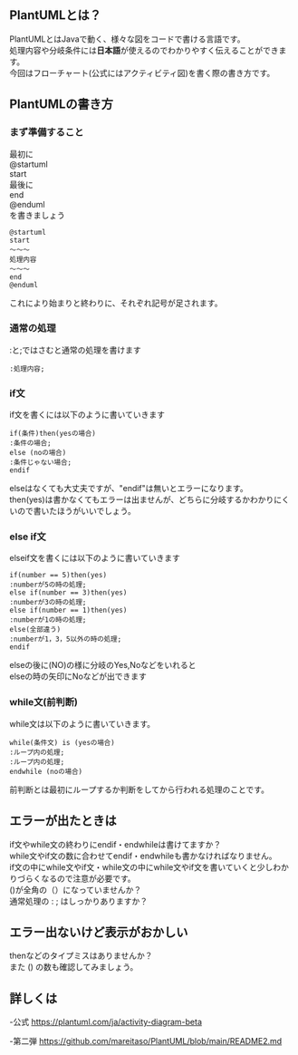 ## PlantUMLとは？
PlantUMLとはJavaで動く、様々な図をコードで書ける言語です。  
処理内容や分岐条件には**日本語**が使えるのでわかりやすく伝えることができます。  
今回はフローチャート(公式にはアクティビティ図)を書く際の書き方です。
## PlantUMLの書き方
### まず準備すること
最初に  
@startuml  
start  
最後に  
end  
@enduml  
を書きましょう
```
@startuml
start
～～～
処理内容
～～～
end
@enduml
```
これにより始まりと終わりに、それぞれ記号が足されます。  
### 通常の処理
:と;ではさむと通常の処理を書けます
```
:処理内容;
```
### if文
if文を書くには以下のように書いていきます
```
if(条件)then(yesの場合)
:条件の場合;
else (noの場合)
:条件じゃない場合;
endif 
```
elseはなくても大丈夫ですが、"endif"は無いとエラーになります。  
then(yes)は書かなくてもエラーは出ませんが、どちらに分岐するかわかりにくいので書いたほうがいいでしょう。

### else if文
elseif文を書くには以下のように書いていきます
```
if(number == 5)then(yes)
:numberが5の時の処理;
else if(number == 3)then(yes)
:numberが3の時の処理;
else if(number == 1)then(yes)
:numberが1の時の処理;
else(全部違う)
:numberが1，3，5以外の時の処理;
endif
```
elseの後に(NO)の様に分岐のYes,Noなどをいれると  
elseの時の矢印にNoなどが出できます

### while文(前判断)
while文は以下のように書いていきます。
```
while(条件文) is (yesの場合)
:ループ内の処理;
:ループ内の処理;
endwhile (noの場合)
```
前判断とは最初にループするか判断をしてから行われる処理のことです。
## エラーが出たときは
if文やwhile文の終わりにendif・endwhileは書けてますか？  
while文やif文の数に合わせてendif・endwhileも書かなければなりません。  
if文の中にwhile文やif文・while文の中にwhile文やif文を書いていくと少しわかりづらくなるので注意が必要です。  
()が全角の（）になっていませんか？  
通常処理の : ; はしっかりありますか？

## エラー出ないけど表示がおかしい
thenなどのタイプミスはありませんか？  
また () の数も確認してみましょう。

## 詳しくは
-公式
<https://plantuml.com/ja/activity-diagram-beta>

-第二弾
<https://github.com/mareitaso/PlantUML/blob/main/README2.md>
